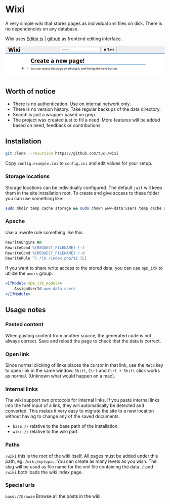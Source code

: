 # Wixi

A very simple wiki that stores pages as individual xml files on disk. There is no dependencies on any database.

Wixi uses [Editor.js](https://editorjs.io/) | [github](https://github.com/codex-team/editor.js) as frontend editing interface.

![Screenshot of the default wiki frontpage](screenshot.png)

## Worth of notice

* There is no authentication. Use on internal network only.
* There is no version history. Take regular backups of the data directory.
* Search is just a wrapper based on grep.
* The project was created just to fill a need. More features will be added based on need, feedback or contributions.

## Installation

```bash
git clone --recursive https://github.com/tux-/wixi
```

Copy `config.example.ini` to `config.ini` and edit values for your setup.

### Storage locations
Storage locations can be individually configured. The default `jail` will keep them in the site installation root. To create and give access to these folder you can use something like:

```bash
sudo mkdir temp cache storage && sudo chown www-data:users temp cache storage && sudo chmod 6775 temp cache storage
```

### Apache

Use a rewrite rule something like this:
```apache
RewriteEngine On
RewriteCond %{REQUEST_FILENAME} !-f
RewriteCond %{REQUEST_FILENAME} !-d
RewriteRule ^(.*)$ /index.php/$1 [L]
```

If you want to share write access to the stored data, you can use `mpm_itk` to utilize the `users` group:
```apache
<IfModule mpm_itk_module>
	AssignUserId www-data users
</IfModule>
```

## Usage notes

### Pasted content
When pasting content from another source, the generated code is not always correct. Save and reload the page to check that the data is correct.

### Open link
Since normal clicking of links places the cursor in that link, use the `Meta` key to open link in the same window. `Shift`, `Ctrl` and `Ctrl + Shift` click works as normal. (Unknown what would happen on a mac).

### Internal links
The wiki support two protocols for internal links. If you paste internal links into the href input of a link, they will automatically be detected and converted. This makes it very easy to migrate the site to a new location without having to change any of the saved documents.

* `base://` relative to the base path of the installation.
* `wiki://` relative to the wiki part.

### Paths

`/wiki` this is the root of the wiki itself. All pages must be added under this path, eg: `/wiki/mytopic`. You can create as many levels as you wish. The slug will be used as file name for the xml file containing the data. `/` and `/wiki` both loads the wiki index page.

### Special urls

`base://browse` Browse all the posts in the wiki.
